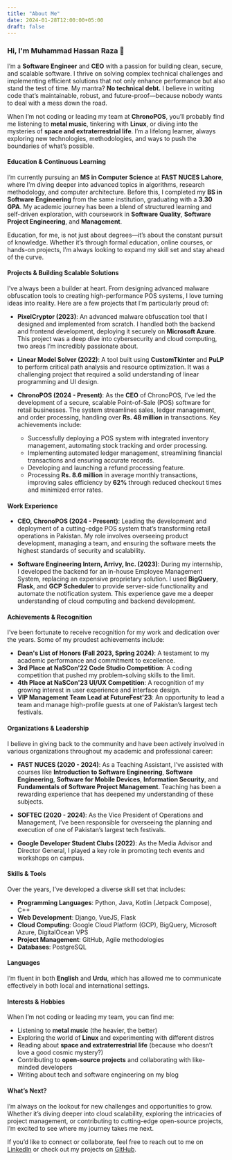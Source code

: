 ```yaml
---
title: "About Me"
date: 2024-01-28T12:00:00+05:00
draft: false
---
```


### Hi, I'm Muhammad Hassan Raza 👋

I’m a **Software Engineer** and **CEO** with a passion for building clean, secure, and scalable software. I thrive on solving complex technical challenges and implementing efficient solutions that not only enhance performance but also stand the test of time. My mantra? **No technical debt.** I believe in writing code that’s maintainable, robust, and future-proof—because nobody wants to deal with a mess down the road.

When I’m not coding or leading my team at **ChronoPOS**, you’ll probably find me listening to **metal music**, tinkering with **Linux**, or diving into the mysteries of **space and extraterrestrial life**. I’m a lifelong learner, always exploring new technologies, methodologies, and ways to push the boundaries of what’s possible.

#### Education & Continuous Learning

I’m currently pursuing an **MS in Computer Science** at **FAST NUCES Lahore**, where I’m diving deeper into advanced topics in algorithms, research methodology, and computer architecture. Before this, I completed my **BS in Software Engineering** from the same institution, graduating with a **3.30 GPA**. My academic journey has been a blend of structured learning and self-driven exploration, with coursework in **Software Quality**, **Software Project Engineering**, and **Management**.

Education, for me, is not just about degrees—it’s about the constant pursuit of knowledge. Whether it’s through formal education, online courses, or hands-on projects, I’m always looking to expand my skill set and stay ahead of the curve.

#### Projects & Building Scalable Solutions

I’ve always been a builder at heart. From designing advanced malware obfuscation tools to creating high-performance POS systems, I love turning ideas into reality. Here are a few projects that I’m particularly proud of:

- **PixelCryptor (2023)**: An advanced malware obfuscation tool that I designed and implemented from scratch. I handled both the backend and frontend development, deploying it securely on **Microsoft Azure**. This project was a deep dive into cybersecurity and cloud computing, two areas I’m incredibly passionate about.

- **Linear Model Solver (2022)**: A tool built using **CustomTkinter** and **PuLP** to perform critical path analysis and resource optimization. It was a challenging project that required a solid understanding of linear programming and UI design.

- **ChronoPOS (2024 - Present)**: As the **CEO** of ChronoPOS, I’ve led the development of a secure, scalable Point-of-Sale (POS) software for retail businesses. The system streamlines sales, ledger management, and order processing, handling over **Rs. 48 million** in transactions. Key achievements include:
  - Successfully deploying a POS system with integrated inventory management, automating stock tracking and order processing.
  - Implementing automated ledger management, streamlining financial transactions and ensuring accurate records.
  - Developing and launching a refund processing feature.
  - Processing **Rs. 8.6 million** in average monthly transactions, improving sales efficiency by **62%** through reduced checkout times and minimized error rates.

#### Work Experience

- **CEO, ChronoPOS (2024 - Present)**: Leading the development and deployment of a cutting-edge POS system that’s transforming retail operations in Pakistan. My role involves overseeing product development, managing a team, and ensuring the software meets the highest standards of security and scalability.

- **Software Engineering Intern, Arrivy, Inc. (2023)**: During my internship, I developed the backend for an in-house Employee Management System, replacing an expensive proprietary solution. I used **BigQuery**, **Flask**, and **GCP Scheduler** to provide server-side functionality and automate the notification system. This experience gave me a deeper understanding of cloud computing and backend development.

#### Achievements & Recognition

I’ve been fortunate to receive recognition for my work and dedication over the years. Some of my proudest achievements include:

- **Dean's List of Honors (Fall 2023, Spring 2024)**: A testament to my academic performance and commitment to excellence.
- **3rd Place at NaSCon'22 Code Studio Competition**: A coding competition that pushed my problem-solving skills to the limit.
- **4th Place at NaSCon'23 UI/UX Competition**: A recognition of my growing interest in user experience and interface design.
- **VIP Management Team Lead at FutureFest'23**: An opportunity to lead a team and manage high-profile guests at one of Pakistan’s largest tech festivals.

#### Organizations & Leadership

I believe in giving back to the community and have been actively involved in various organizations throughout my academic and professional career:

- **FAST NUCES (2020 - 2024)**: As a Teaching Assistant, I’ve assisted with courses like **Introduction to Software Engineering**, **Software Engineering**, **Software for Mobile Devices**, **Information Security**, and **Fundamentals of Software Project Management**. Teaching has been a rewarding experience that has deepened my understanding of these subjects.

- **SOFTEC (2020 - 2024)**: As the Vice President of Operations and Management, I’ve been responsible for overseeing the planning and execution of one of Pakistan’s largest tech festivals.

- **Google Developer Student Clubs (2022)**: As the Media Advisor and Director General, I played a key role in promoting tech events and workshops on campus.

#### Skills & Tools

Over the years, I’ve developed a diverse skill set that includes:

- **Programming Languages**: Python, Java, Kotlin (Jetpack Compose), C++
- **Web Development**: Django, VueJS, Flask
- **Cloud Computing**: Google Cloud Platform (GCP), BigQuery, Microsoft Azure, DigitalOcean VPS
- **Project Management**: GitHub, Agile methodologies
- **Databases**: PostgreSQL

#### Languages

I’m fluent in both **English** and **Urdu**, which has allowed me to communicate effectively in both local and international settings.

#### Interests & Hobbies

When I’m not coding or leading my team, you can find me:

- Listening to **metal music** (the heavier, the better)
- Exploring the world of **Linux** and experimenting with different distros
- Reading about **space and extraterrestrial life** (because who doesn’t love a good cosmic mystery?)
- Contributing to **open-source projects** and collaborating with like-minded developers
- Writing about tech and software engineering on my blog

#### What’s Next?

I’m always on the lookout for new challenges and opportunities to grow. Whether it’s diving deeper into cloud scalability, exploring the intricacies of project management, or contributing to cutting-edge open-source projects, I’m excited to see where my journey takes me next.

If you’d like to connect or collaborate, feel free to reach out to me on [LinkedIn](https://www.linkedin.com/in/hassanraza22) or check out my projects on [GitHub](https://github.com/m-hassan-raza).

